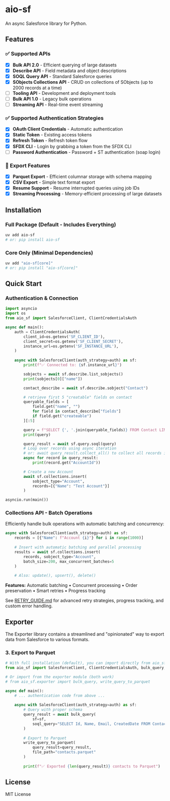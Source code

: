# aio-sf

An async Salesforce library for Python.

## Features

### ✅ Supported APIs
- [x] **Bulk API 2.0** - Efficient querying of large datasets
- [x] **Describe API** - Field metadata and object descriptions
- [x] **SOQL Query API** - Standard Salesforce queries
- [x] **SObjects Collections API** - CRUD on collections of SObjects (up to 2000 records at a time)
- [ ] **Tooling API** - Development and deployment tools
- [ ] **Bulk API 1.0** - Legacy bulk operations
- [ ] **Streaming API** - Real-time event streaming

### ✅ Supported Authentication Strategies
- [x] **OAuth Client Credentials** - Automatic authentication
- [x] **Static Token** - Existing access tokens
- [x] **Refresh Token** - Refresh token flow
- [x] **SFDX CLI** - Login by grabbing a token from the SFDX CLI
- [ ] **Password Authentication** - Password + ST authentication (soap login)

### 🚀 Export Features
- [x] **Parquet Export** - Efficient columnar storage with schema mapping
- [x] **CSV Export** - Simple text format export
- [x] **Resume Support** - Resume interrupted queries using job IDs
- [x] **Streaming Processing** - Memory-efficient processing of large datasets

## Installation

### Full Package (Default - Includes Everything)
```bash
uv add aio-sf
# or: pip install aio-sf
```

### Core Only (Minimal Dependencies)
```bash
uv add "aio-sf[core]"
# or: pip install "aio-sf[core]"
```

## Quick Start

### Authentication & Connection
```python
import asyncio
import os
from aio_sf import SalesforceClient, ClientCredentialsAuth

async def main():
    auth = ClientCredentialsAuth(
        client_id=os.getenv('SF_CLIENT_ID'),
        client_secret=os.getenv('SF_CLIENT_SECRET'),
        instance_url=os.getenv('SF_INSTANCE_URL'),
    )
    
    async with SalesforceClient(auth_strategy=auth) as sf:
        print(f"✅ Connected to: {sf.instance_url}")

        sobjects = await sf.describe.list_sobjects()
        print(sobjects[0]["name"])

        contact_describe = await sf.describe.sobject("Contact")

        # retrieve first 5 "creatable" fields on contact
        queryable_fields = [
            field.get("name", "")
            for field in contact_describe["fields"]
            if field.get("createable")
        ][:5]

        query = f"SELECT {', '.join(queryable_fields)} FROM Contact LIMIT 5"
        print(query)

        query_result = await sf.query.soql(query)
        # Loop over records using async iteration
        # or: await query_result.collect_all() to collect all records into a list
        async for record in query_result:
            print(record.get("AccountId"))

        # Create a new Account
        await sf.collections.insert(
            sobject_type="Account",
            records=[{"Name": "Test Account"}]
        )

asyncio.run(main())
```

### Collections API - Batch Operations

Efficiently handle bulk operations with automatic batching and concurrency:

```python
async with SalesforceClient(auth_strategy=auth) as sf:
    records = [{"Name": f"Account {i}"} for i in range(1000)]
    
    # Insert with automatic batching and parallel processing
    results = await sf.collections.insert(
        records, sobject_type="Account", 
        batch_size=200, max_concurrent_batches=5
    )
    
    # Also: update(), upsert(), delete()
```

**Features:** Automatic batching • Concurrent processing • Order preservation • Smart retries • Progress tracking

See [RETRY_GUIDE.md](RETRY_GUIDE.md) for advanced retry strategies, progress tracking, and custom error handling.

## Exporter

The Exporter library contains a streamlined and "opinionated" way to export data from Salesforce to various formats.  


### 3. Export to Parquet
```python
# With full installation (default), you can import directly from aio_sf
from aio_sf import SalesforceClient, ClientCredentialsAuth, bulk_query, write_query_to_parquet

# Or import from the exporter module (both work)
# from aio_sf.exporter import bulk_query, write_query_to_parquet

async def main():
    # ... authentication code from above ...
    
    async with SalesforceClient(auth_strategy=auth) as sf:
        # Query with proper schema
        query_result = await bulk_query(
            sf=sf,
            soql_query="SELECT Id, Name, Email, CreatedDate FROM Contact"
        )
        
        # Export to Parquet
        write_query_to_parquet(
            query_result=query_result,
            file_path="contacts.parquet"
        )
        
        print(f"✅ Exported {len(query_result)} contacts to Parquet")
```


## License

MIT License